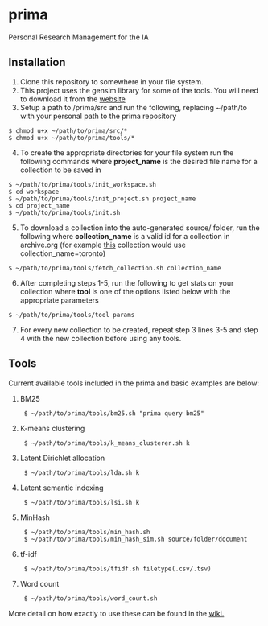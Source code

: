 # prima
Personal Research Management for the IA

## Installation
1. Clone this repository to somewhere in your file system.
2. This project uses the gensim library for some of the tools. You will need to download it from the [website](https://radimrehurek.com/gensim/install.html)
3. Setup a path to /prima/src and run the following, replacing ~/path/to with your personal path to the prima repository
  >
    $ chmod u+x ~/path/to/prima/src/*
    $ chmod u+x ~/path/to/prima/tools/*
4. To create the appropriate directories for your file system run the following commands where **project_name** is the desired file name for a collection to be saved in
  >
    $ ~/path/to/prima/tools/init_workspace.sh
    $ cd workspace
    $ ~/path/to/prima/tools/init_project.sh project_name
    $ cd project_name
    $ ~/path/to/prima/tools/init.sh
5. To download a collection into the auto-generated source/ folder, run the following where **collection_name** is a valid id for a collection in archive.org (for example [this](https://archive.org/details/toronto) collection would use collection_name=toronto)
  >
    $ ~/path/to/prima/tools/fetch_collection.sh collection_name 

6. After completing steps 1-5, run the following to get stats on your collection where **tool** is one of the options listed below with the appropriate parameters
  >
    $ ~/path/to/prima/tools/tool params
7. For every new collection to be created, repeat step 3 lines 3-5 and step 4 with the new collection before using any tools.

## Tools
Current available tools included in the prima and basic examples are below:
1. BM25

        $ ~/path/to/prima/tools/bm25.sh "prima query bm25"
2. K-means clustering

        $ ~/path/to/prima/tools/k_means_clusterer.sh k
3. Latent Dirichlet allocation

        $ ~/path/to/prima/tools/lda.sh k
4. Latent semantic indexing

        $ ~/path/to/prima/tools/lsi.sh k
5. MinHash

        $ ~/path/to/prima/tools/min_hash.sh
        $ ~/path/to/prima/tools/min_hash_sim.sh source/folder/document
6. tf-idf

        $ ~/path/to/prima/tools/tfidf.sh filetype(.csv/.tsv)
7. Word count

        $ ~/path/to/prima/tools/word_count.sh

More detail on how exactly to use these can be found in the [wiki.](https://github.com/U-Alberta/prima/wiki/Tools)
